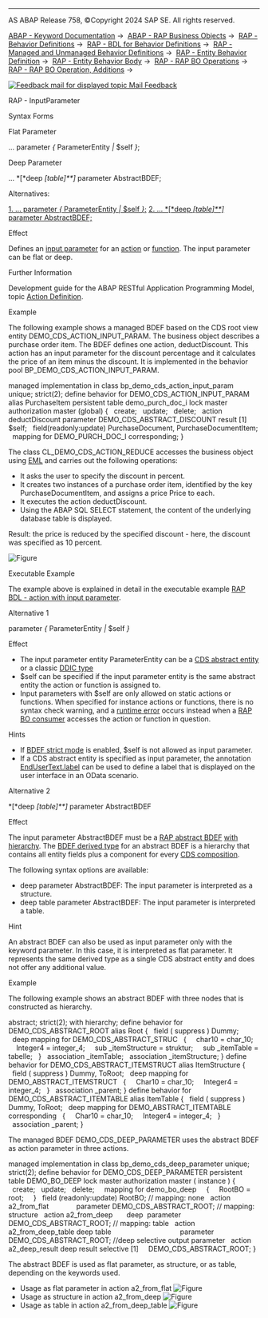   

* * *

AS ABAP Release 758, ©Copyright 2024 SAP SE. All rights reserved.

[ABAP - Keyword Documentation](https://help.sap.com/doc/abapdocu_758_index_htm/7.58/en-US/abenabap.htm) →  [ABAP - RAP Business Objects](https://help.sap.com/doc/abapdocu_758_index_htm/7.58/en-US/abenabap_rap.htm) →  [RAP - Behavior Definitions](https://help.sap.com/doc/abapdocu_758_index_htm/7.58/en-US/abencds_bdef.htm) →  [RAP - BDL for Behavior Definitions](https://help.sap.com/doc/abapdocu_758_index_htm/7.58/en-US/abenbdl.htm) →  [RAP - Managed and Unmanaged Behavior Definitions](https://help.sap.com/doc/abapdocu_758_index_htm/7.58/en-US/abenbdl_rap_bo.htm) →  [RAP - Entity Behavior Definition](https://help.sap.com/doc/abapdocu_758_index_htm/7.58/en-US/abenbdl_define_beh.htm) →  [RAP - Entity Behavior Body](https://help.sap.com/doc/abapdocu_758_index_htm/7.58/en-US/abenbdl_body.htm) →  [RAP - RAP BO Operations](https://help.sap.com/doc/abapdocu_758_index_htm/7.58/en-US/abenbdl_operations.htm) →  [RAP - RAP BO Operation, Additions](https://help.sap.com/doc/abapdocu_758_index_htm/7.58/en-US/abenbdl_operations_additions.htm) → 

 [![](Mail.gif?object=Mail.gif "Feedback mail for displayed topic") Mail Feedback](mailto:f1_help@sap.com?subject=Feedback%20on%20ABAP%20Documentation&body=Document:%20RAP%20-%20InputParameter%2C%20ABENBDL_ACTION_INPUT_PARAM%2C%20758%0D%0A%0D%0AError:%0D%0A%0D%0A%0D%0A%0D%0ASuggestion%20for%20improvement:)

RAP - InputParameter

Syntax Forms

Flat Parameter

... parameter *{* ParameterEntity *|* $self *}*;

Deep Parameter

... *\[*deep *\[*table*\]**\]* parameter AbstractBDEF;

Alternatives:

[1\. ... parameter *{* ParameterEntity *|* $self *}*;](#!ABAP_ALTERNATIVE_1@1@)
[2\. ... *\[*deep *\[*table*\]**\]* parameter AbstractBDEF;](#!ABAP_ALTERNATIVE_2@2@)

Effect

Defines an [input parameter](https://help.sap.com/doc/abapdocu_758_index_htm/7.58/en-US/abeninput_parameter_glosry.htm "Glossary Entry") for an [action](https://help.sap.com/doc/abapdocu_758_index_htm/7.58/en-US/abenbdl_action.htm) or [function](https://help.sap.com/doc/abapdocu_758_index_htm/7.58/en-US/abenbdl_function.htm). The input parameter can be flat or deep.

Further Information

Development guide for the ABAP RESTful Application Programming Model, topic [Action Definition](https://help.sap.com/docs/ABAP_Cloud/f055b8bf582d4f34b91da667bc1fcce6/14ddc6b2442b4b97842af9158a1c9c44?version=sap_cross_product_abap).

Example

The following example shows a managed BDEF based on the CDS root view entity DEMO\_CDS\_ACTION\_INPUT\_PARAM. The business object describes a purchase order item. The BDEF defines one action, deductDiscount. This action has an input parameter for the discount percentage and it calculates the price of an item minus the discount. It is implemented in the behavior pool BP\_DEMO\_CDS\_ACTION\_INPUT\_PARAM.

managed implementation in class bp\_demo\_cds\_action\_input\_param unique;
strict(2);
define behavior for DEMO\_CDS\_ACTION\_INPUT\_PARAM alias PurchaseItem
persistent table demo\_purch\_doc\_i
lock master
authorization master (global)
{
  create;
  update;
  delete;
  action deductDiscount parameter DEMO\_CDS\_ABSTRACT\_DISCOUNT result \[1\] $self;
  field(readonly:update) PurchaseDocument, PurchaseDocumentItem;
  mapping for DEMO\_PURCH\_DOC\_I corresponding;
}

The class CL\_DEMO\_CDS\_ACTION\_REDUCE accesses the business object using [EML](https://help.sap.com/doc/abapdocu_758_index_htm/7.58/en-US/abeneml_glosry.htm "Glossary Entry") and carries out the following operations:

-   It asks the user to specify the discount in percent.
-   It creates two instances of a purchase order item, identified by the key PurchaseDocumentItem, and assigns a price Price to each.
-   It executes the action deductDiscount.
-   Using the ABAP SQL SELECT statement, the content of the underlying database table is displayed.

Result: the price is reduced by the specified discount - here, the discount was specified as 10 percent.

![Figure](abdoc_action_discount.png)

Executable Example

The example above is explained in detail in the executable example [RAP BDL - action with input parameter](https://help.sap.com/doc/abapdocu_758_index_htm/7.58/en-US/abenbdl_action2_abexa.htm).

Alternative 1   

parameter *{* ParameterEntity *|* $self *}*

Effect

-   The input parameter entity ParameterEntity can be a [CDS abstract entity](https://help.sap.com/doc/abapdocu_758_index_htm/7.58/en-US/abencds_abstract_entity_glosry.htm "Glossary Entry") or a classic [DDIC type](https://help.sap.com/doc/abapdocu_758_index_htm/7.58/en-US/abenddic_type_glosry.htm "Glossary Entry")
-   $self can be specified if the input parameter entity is the same abstract entity the action or function is assigned to.
-   Input parameters with $self are only allowed on static actions or functions. When specified for instance actions or functions, there is no syntax check warning, and a [runtime error](https://help.sap.com/doc/abapdocu_758_index_htm/7.58/en-US/abenruntime_error_glosry.htm "Glossary Entry") occurs instead when a [RAP BO consumer](https://help.sap.com/doc/abapdocu_758_index_htm/7.58/en-US/abenrap_bo_consumer_glosry.htm "Glossary Entry") accesses the action or function in question.

Hints

-   If [BDEF strict mode](https://help.sap.com/doc/abapdocu_758_index_htm/7.58/en-US/abenbdl_strict.htm) is enabled, $self is not allowed as input parameter.
-   If a CDS abstract entity is specified as input parameter, the annotation [EndUserText.label](https://help.sap.com/doc/abapdocu_758_index_htm/7.58/en-US/abencds_f1_element_annotation.htm) can be used to define a label that is displayed on the user interface in an OData scenario.

Alternative 2   

*\[*deep *\[*table*\]**\]* parameter AbstractBDEF

Effect

The input parameter AbstractBDEF must be a [RAP abstract BDEF](https://help.sap.com/doc/abapdocu_758_index_htm/7.58/en-US/abenbdl_abstract.htm) [with hierarchy](https://help.sap.com/doc/abapdocu_758_index_htm/7.58/en-US/abenbdl_bdef_abstract_header.htm). The [BDEF derived type](https://help.sap.com/doc/abapdocu_758_index_htm/7.58/en-US/abenrap_derived_type_glosry.htm "Glossary Entry") for an abstract BDEF is a hierarchy that contains all entity fields plus a component for every [CDS composition](https://help.sap.com/doc/abapdocu_758_index_htm/7.58/en-US/abencds_composition_glosry.htm "Glossary Entry").

The following syntax options are available:

-   deep parameter AbstractBDEF: The input parameter is interpreted as a structure.
-   deep table parameter AbstractBDEF: The input parameter is interpreted a table.

Hint

An abstract BDEF can also be used as input parameter only with the keyword parameter. In this case, it is interpreted as flat parameter. It represents the same derived type as a single CDS abstract entity and does not offer any additional value.

Example

The following example shows an abstract BDEF with three nodes that is constructed as hierarchy.

abstract;
strict(2);
with hierarchy;
define behavior for DEMO\_CDS\_ABSTRACT\_ROOT alias Root
{
  field ( suppress ) Dummy;
  deep mapping for DEMO\_CDS\_ABSTRACT\_STRUC
  {
    char10 = char\_10;
    Integer4 = integer\_4;
    sub \_itemStructure = struktur;
    sub \_itemTable = tabelle;
  }
  association \_itemTable;
  association \_itemStructure;
}
define behavior for DEMO\_CDS\_ABSTRACT\_ITEMSTRUCT alias ItemStructure
{
  field ( suppress ) Dummy, ToRoot;
  deep mapping for DEMO\_ABSTRACT\_ITEMSTRUCT
  {
    Char10 = char\_10;
    Integer4 = integer\_4;
  }
  association \_parent;
}
define behavior for DEMO\_CDS\_ABSTRACT\_ITEMTABLE alias ItemTable
{
  field ( suppress ) Dummy, ToRoot;
  deep mapping for DEMO\_ABSTRACT\_ITEMTABLE corresponding
  {
    Char10 = char\_10;
    Integer4 = integer\_4;
  }
  association \_parent;
}

The managed BDEF DEMO\_CDS\_DEEP\_PARAMETER uses the abstract BDEF as action parameter in three actions.

managed implementation in class bp\_demo\_cds\_deep\_parameter unique;
strict(2);
define behavior for DEMO\_CDS\_DEEP\_PARAMETER
persistent table DEMO\_BO\_DEEP
lock master
authorization master ( instance )
{
  create;
  update;
  delete;
    mapping for demo\_bo\_deep
    {
    RootBO = root;
    }
  field (readonly:update) RootBO;
// mapping: none
  action a2\_from\_flat              parameter DEMO\_CDS\_ABSTRACT\_ROOT;
// mapping: structure
  action a2\_from\_deep       deep  parameter DEMO\_CDS\_ABSTRACT\_ROOT;
// mapping: table
  action a2\_from\_deep\_table deep table
                                  parameter DEMO\_CDS\_ABSTRACT\_ROOT;
//deep selective output parameter
  action a2\_deep\_result deep result selective \[1\]
    DEMO\_CDS\_ABSTRACT\_ROOT;
}

The abstract BDEF is used as flat parameter, as structure, or as table, depending on the keywords used.

-   Usage as flat parameter in action a2\_from\_flat
    ![Figure](abdoc_abstract_flat.jpg)
-   Usage as structure in action a2\_from\_deep
    ![Figure](abdoc_abstract_structure.jpg)
-   Usage as table in action a2\_from\_deep\_table
    ![Figure](abdoc_abstract_table.jpg)